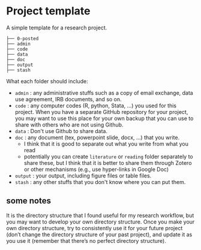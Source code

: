 # Project template

A simple template for a research project. 

```
├── 0-posted
├── admin
├── code
├── data
├── doc
├── output
├── stash
```

What each folder should include:

* `admin` : any administrative stuffs such as a copy of email exchange, data use agreement, IRB documents, and so on.
* `code` : any computer codes (R, python, Stata, …) you used for this project. When you have a separate GitHub repository for your project, you may want to use this place for your own backup that you can use to share with others who are not using Github.
* `data` : Don't use Github to share data.
* `doc` : any document (tex, powerpoint slide, docx, ...) that you write.
  + I think that it is good to separate out what you write from what you read
  + potentially you can create `literature` or `reading` folder separately to share these, but I think that it is better to share them through Zotero or other mechanisms (e.g., use hyper-links in Google Doc)
* `output` : your output, including figure files or table files. 
* `stash` : any other stuffs that you don't know where you can put them. 

## some notes
It is the directory structure that I found useful for my research workflow, but you may want to develop your own directory structure. Once you make your own directory structure, try to consistently use it for your future project (don’t change the directory structure of your past project), and update it as you use it (remember that there’s no perfect directory structure). 


